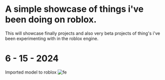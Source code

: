 # A simple showcase of things i've been doing on roblox.
This will showcase finally projects and also very beta projects of thing's i've been experimenting with in the roblox engine.

# 6 - 15 - 2024
Imported model to roblox
![fe](https://github.com/nefariousjosiah/roblox-progression/assets/148295938/c571af74-df88-482e-8acb-1dd167eb8e72)
